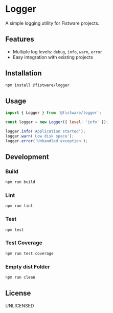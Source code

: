 # Logger

A simple logging utility for Fistware projects.

## Features

- Multiple log levels: `debug`, `info`, `warn`, `error`
- Easy integration with existing projects

## Installation

```bash
npm install @fistware/logger
```

## Usage

```js
import { Logger } from '@fistware/logger';

const logger = new Logger({ level: 'info' });

logger.info('Application started');
logger.warn('Low disk space');
logger.error('Unhandled exception');
```

## Development

### Build
```bash
npm run build
```

### Lint
```bash
npm run lint
```

### Test
```bash
npm test
```

### Test Coverage
```bash
npm run test:coverage
```

### Empty dist Folder
```bash
npm run clean
```


## License

UNLICENSED
